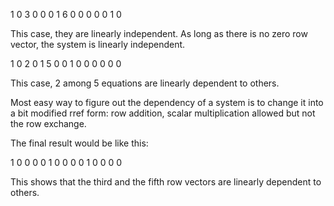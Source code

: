 1 0 3 0 0
0 1 6 0 0
0 0 0 1 0 

This case, they are linearly independent. As long as there is no zero row vector, the system is linearly independent.

1 0 2
0 1 5
0 0 1
0 0 0
0 0 0

This case, 2 among 5 equations are linearly dependent to others. 

Most easy way to figure out the dependency of a system is to change it into a bit modified rref form: row addition, scalar multiplication allowed but not the row exchange.

The final result would be like this:

1 0 0
0 0 1
0 0 0
0 1 0
0 0 0 

This shows that the third and the fifth row vectors are linearly dependent to others. 
